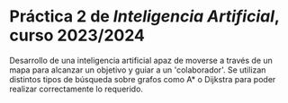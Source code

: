 # Práctica 2 de *Inteligencia Artificial*, curso 2023/2024

Desarrollo de una inteligencia artificial apaz de moverse a través de un mapa para alcanzar un objetivo y guiar a un 'colaborador'. Se utilizan distintos tipos de búsqueda sobre grafos como A* o Dijkstra para poder realizar correctamente lo requerido.
